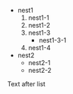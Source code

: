 * nest1
    1. nest1\-1
    2. nest1\-2
    3. nest1\-3
        * nest1\-3\-1
    4. nest1\-4
* nest2
    * nest2\-1
    * nest2\-2

Text after list


